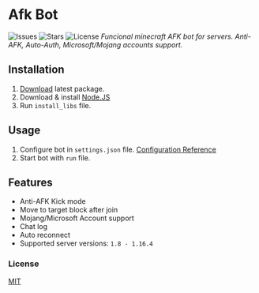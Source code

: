 # Afk Bot
![Issues](https://img.shields.io/github/issues/Arny4/Afk-Bot) ![Stars](https://img.shields.io/github/stars/Arny4/Afk-Bot) ![License](https://img.shields.io/github/license/Arny4/Afk-Bot)
*Funcional minecraft AFK bot for servers. Anti-AFK, Auto-Auth, Microsoft/Mojang accounts support.*
## Installation

 1. [Download](https://github.com/Arny4/Afk-Bot/releases) latest package.
 2. Download & install [Node.JS](https://nodejs.org/dist/v14.15.4/node-v14.15.4-x64.msi)
 3. Run `install_libs` file.
 
 ## Usage
 
 1. Configure bot in `settings.json` file. [Configuration Reference](https://github.com/Arny4/Afk-Bot/wiki/Configuring-bot-(settings.json))
 2. Start bot with `run` file.

## Features

 - Anti-AFK Kick mode
 - Move to target block after join
 - Mojang/Microsoft Account support
 - Chat log
 - Auto reconnect
 - Supported server versions: `1.8 - 1.16.4`
 
 ### License
 [MIT](https://github.com/Arny4/Afk-Bot/blob/main/LICENSE)

